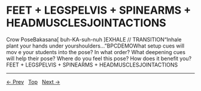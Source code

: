 # FEET + LEGSPELVIS + SPINEARMS + HEADMUSCLESJOINTACTIONS

Crow PoseBakasana[ buh-KA-suh-nuh ]EXHALE
// TRANSITION“Inhale plant your hands under yourshoulders...”BPCDEMOWhat setup cues will mov e your students into the pose? In what order? What deepening cues will help their pose? Where do you feel this pose? How does it benefit you?
FEET + LEGSPELVIS + SPINEARMS + HEADMUSCLESJOINTACTIONS


---
[← Prev](/pages/page-122.md) &nbsp; [Top](/index.md) &nbsp; [Next →](/pages/page-124.md)
